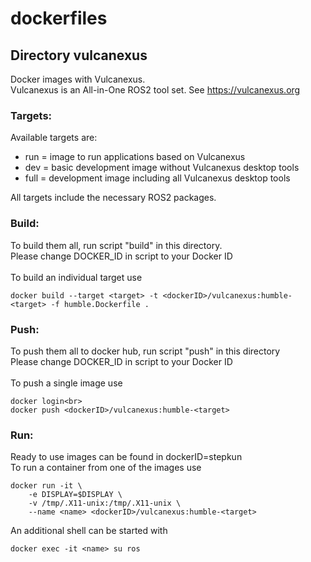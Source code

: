 # dockerfiles

## Directory vulcanexus
Docker images with Vulcanexus.<br>
Vulcanexus is an All-in-One ROS2 tool set. See  https://vulcanexus.org

### Targets:
Available targets are:
- run = image to run applications based on Vulcanexus
- dev = basic development image without Vulcanexus desktop tools
- full = development image including all Vulcanexus desktop tools

All targets include the necessary ROS2 packages.<br>

### Build:
To build them all, run script "build" in this directory.<br>
Please change DOCKER_ID in script to your Docker ID<br>
<br>
To build an individual target use
```
docker build --target <target> -t <dockerID>/vulcanexus:humble-<target> -f humble.Dockerfile .
```

### Push:
To push them all to docker hub, run script "push" in this directory<br>
Please change DOCKER_ID in script to your Docker ID<br>
<br>
To push a single image use
```
docker login<br>
docker push <dockerID>/vulcanexus:humble-<target>
```

### Run:
Ready to use images can be found in dockerID=stepkun<br>
To run a container from one of the images use
```
docker run -it \
    -e DISPLAY=$DISPLAY \
    -v /tmp/.X11-unix:/tmp/.X11-unix \
    --name <name> <dockerID>/vulcanexus:humble-<target>
```
An additional shell can be started with
```
docker exec -it <name> su ros
```
